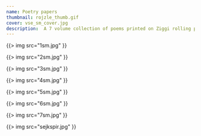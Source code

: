 ```yaml
---
name: Poetry papers
thumbnail: rojzle_thumb.gif
cover: vse_sm_cover.jpg
description:  A 7 volume collection of poems printed on Ziggi rolling papers. Poetry by men who sit on couches (2012).
---
```


{{> img src="1sm.jpg" }}

{{> img src="2sm.jpg" }}

{{> img src="3sm.jpg" }}

{{> img src="4sm.jpg" }}

{{> img src="5sm.jpg" }}

{{> img src="6sm.jpg" }}

{{> img src="7sm.jpg" }}

{{> img src="sejkspir.jpg" }}
